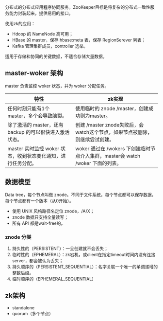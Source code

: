 
分布式的分布式应用程序协同服务。ZooKeeper目标是将复杂的分布式一致性服务能力封装起来，提供易用的接口。

使用zk的应用：
* Hdoop 的 NameNode 高可用；
* HBase 的 master，保存 hbase:meta 表，保存 RegionSerever 列表；
* Kafka 管理集群成员，controller 选举。

适用于存储和协同的关键数据，不适合存储大量数据。

## master-woker 架构

master 负责监控 woker 状态，并为 woker 分配任务。

|  特性 | zk实现 |
|----|----|
|任何时刻只能有1个 master，多个会导致脑裂。|使用临时的 znode /master，创建成功则为master。|
| 除了激活的 master，还有 backup 的可以很快进入激活状态。|创建 /master znode失败后，会watch这个节点，如果节点被删除，则继续尝试创建。|
|master 实时监控 woker 状态，收到状态变化通知，进行任务分配。|woker 通过在 /wokers 下创建临时节点介入集群，master会 watch /woker 下面的列表。|


## 数据模型

Data tree，每个节点叫做 znode。不同于文件系统，每个节点都可以保存数据，每个节点都有一个版本（从0开始）。
* 使用 UNIX 风格路径名定位 znode，/A/X；
* znode 数据只支持全量读写；
* 所有 API 都是wait-free的。

### znode 分类

1. 持久性的（PERSISTENT）：一旦创建就不会丢失；
2. 临时性的（EPHEMERAL）：zk宕机，或client在指定timeout时间内没有连接server，都会被认为丢失；
3. 持久顺序的（PERSISTENT_SEQUENTIAL）：名字关联一个唯一的单调递增的整数后缀。
4. 临时顺序的（EPHEMERAL_SEQUENTIAL）


## zk架构

* standalone
* quorum（多个节点）

